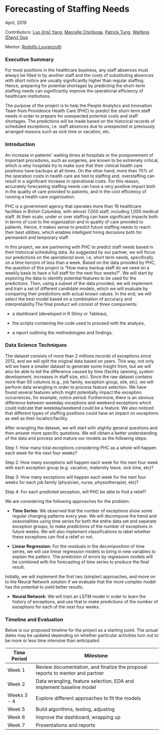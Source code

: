 # Forecasting of Staffing Needs


April, 2019                               


Contributors: [Luo (Iris) Yang](https://github.com/lyiris22), [Marcelle Chiriboga](https://github.com/mchiriboga), [Patrick Tung](https://github.com/tungpatrick), [Weifeng (Davy) Guo](https://github.com/DavyGuo)

Mentor: [Rodolfo Lourenzutti](https://github.com/Lourenzutti)


### Executive Summary

For most positions in the healthcare business, any staff absences must always be filled in by another staff and the costs of substituting absences with short notice are usually significantly higher than regular staffing. Hence, preparing for potential shortages by predicting the short-term staffing needs can significantly improve the operational efficiency of healthcare institutions.

The purpose of the project is to help the People Analytics and Innovation Team from Providence Health Care (PHC) to predict the short-term staff needs in order to prepare for unexpected potential costs and staff shortages. The predictions will be made based on the historical records of scheduled exceptions, i.e. staff absences due to unexpected or previously arranged reasons such as sick time or vacation, etc.

### Introduction

An increase in patients' waiting times at hospitals or the postponement of important procedures, such as surgeries, are known to be extremely critical, which is why hospitals try to make sure that their clinical health care positions have backups at all times. On the other hand, more than 70% of the operation costs in health care are tied to staffing and, overstaffing can result in a significant increase in operational costs. For this reason, accurately forecasting staffing needs can have a very positive impact both in the quality of care provided to patients, and in the cost efficiency of running a health care organization.

PHC is a government agency that operates more than 16 healthcare facilities in British Columbia, with almost 7,000 staff, including 1,000 medical staff. At their scale, under or over staffing can have significant impacts both in terms of cost to the organization and in quality of care provided to patients. Hence, it makes sense to predict future staffing needs to reach their best utilities, which enables intelligent hiring decisions both for permanent and temporary staff.

In this project, we are partnering with PHC to predict staff needs based in their historical scheduling data. As suggested by our partner, we will focus our predictions on the *operational level*, i.e. short term needs, specifically on a time horizon of less than a week. Based on the data provided by PHC, the question of this project  is “How many backup staff do we need on a weekly basis to have a full staff for the next four weeks?”. We will start by exploring the data to identify potential features to be used for the predictions. Then, using a subset of the data provided, we will implement and train a set of different candidate models, which we will evaluate by comparing their predictions with actual known values. In the end, we will select the best model based on a combination of accuracy and interpretability.The final product will consist of three components:

- a dashboard (developed in R Shiny or Tableau),

- the scripts containing the code used to proceed with the analysis,

- a report outlining the methodologies and findings.

### Data Science Techniques

The dataset consists of more than 2 millions records of exceptions since 2012, and we will split the original data based on years. This way, not only will we have a smaller dataset to generate some insight from, but we will also be able to tell the difference caused by time (facility opening, system development, increases in staff size, etc). Since the raw dataset contains more than 50 columns (e.g., job family, exception group, site, etc), we will perform data wrangling in order to process feature selection. We have found several features which might potentially impact the exception occurrences, for example, notice period. Furthermore, there is an obvious difference between weekday exceptions and weekend exceptions which could indicate that weekday/weekend could be a feature. We also noticed that different types of staffing positions could have an impact on exceptions as well as their location/facility.

After wrangling the dataset, we will start with slightly general questions and then answer more specific questions. We will obtain a better understanding of the data and process and mature our models as the following steps:

Step 1: How many total exceptions considering PHC as a whole will happen each week for the next four weeks?

Step 2: How many exceptions will happen each week for the next four week with each exception group (e.g. vacation, maternity leave, sick time, etc)?

Step 3: How many exceptions will happen each week for the next four weeks for each job family (physician, nurse, physiotherapist, etc)?

Step 4: For each predicted exception, will PHC be able to find a relief?

We are considering the following approaches for the problem:

- **Time Series:** We observed that the number of exceptions show some regular changing patterns every year. We will decompose the trend and seasonalities using time series for both the entire data set and separate exception groups, to make predictions of the number of exceptions in future weeks. We will also implement classifications to label whether these exceptions can find a relief or not.

- **Linear Regression:** For the residuals in the decomposition of time series, we will use linear regression models to bring in new variables to explain the pattern. The prediction of errors by regression models will be combined with the forecasting of time series to produce the final result.

Initially, we will implement the first two (simpler) approaches, and move on to the Neural Network solution if we evaluate that the more complex model has the potential to yield better results.

- **Neural Network:**  We will train an LSTM model in order to learn the history of exceptions, and use that to make predictions of the number of exceptions for each of the next four weeks.


### Timeline and Evaluation

Below is our proposed timeline for the project as a starting point. The actual dates may be updated depending on whether particular activities turn out to be more or less time intensive than anticipated.

| Time Period | Milestone |
|-----------------|-------------------------------------------------------------------------------|
| Week 1 | Review documentation, and finalize the proposal reports to mentor and partner |
| Week 2 | Data wrangling, feature selection, EDA and implement baseline model |
| Weeks 3 - 4 | Explore different approaches to fit the models |
| Week 5 | Build algorithms, testing, adjusting |
| Week 6 | Improve the dashboard, wrapping up |
| Week 7 | Presentations and reports |
